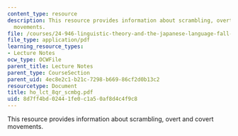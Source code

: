 ```yaml
---
content_type: resource
description: This resource provides information about scrambling, overt and covert
  movements.
file: /courses/24-946-linguistic-theory-and-the-japanese-language-fall-2004/8d7ff4bd02441fe0c1a50af8d4c4f9c8_ho_lct_8qr_scmbg.pdf
file_type: application/pdf
learning_resource_types:
- Lecture Notes
ocw_type: OCWFile
parent_title: Lecture Notes
parent_type: CourseSection
parent_uid: 4ec8e2c1-b21c-7298-b669-86cf2d0b13c2
resourcetype: Document
title: ho_lct_8qr_scmbg.pdf
uid: 8d7ff4bd-0244-1fe0-c1a5-0af8d4c4f9c8
---
```

This resource provides information about scrambling, overt and covert movements.

